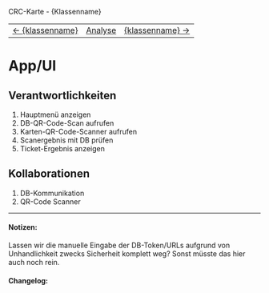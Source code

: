 CRC-Karte - {Klassenname}
<table>
<tbody>
  <tr>
    <td>
        <a href='crc-{klassenname}.md'>
            ← {klassenname}
        </a>
    </td>
    <td>
        <a href='README.md'>
            Analyse
        </a>
    </td>
    <td>
        <a href='crc-{klassenname}.md'>
            {klassenname} →
        </a>
    </td>
  </tr>
</tbody>
</table>

# App/UI
## Verantwortlichkeiten
<!-- Wissen, welches verwaltet und angeboten wird, Aktion die angeboten werden, öffentliche Leistung -->
<!-- "Walkthrough" -> Szenarien zur Anwendung des Systems -->
<!-- Nichts, was eine andere Klasse machen könnte -->
<!-- Die Sachen die die Klasse macht -> keiner anderen Klasse geben -->
<!-- zentrale Verantwortlichkeiten vs verteilt -->
1. Hauptmenü anzeigen
2. DB-QR-Code-Scan aufrufen
3. Karten-QR-Code-Scanner aufrufen
4. Scanergebnis mit DB prüfen
5. Ticket-Ergebnis anzeigen

## Kollaborationen
<!-- Kann die Klasse die Verantwortlichkeiten selbständig erfüllen? Was benötigt sie von welcher Klasse? -->
<!-- Was weiß die Klasse? Welche anderen Klassen benötigen die Informationen? -->
1. DB-Kommunikation
2. QR-Code Scanner

---
#### Notizen:
<!-- Hier Notizen zum Denkprozess, Hintergrundgedanken, Klarstellungen hinzufügen  -->
Lassen wir die manuelle Eingabe der DB-Token/URLs aufgrund von Unhandlichkeit zwecks Sicherheit komplett weg?
Sonst müsste das hier auch noch rein.

#### Changelog:
<!-- Hier eventuelle Abänderungen dokumentieren -->